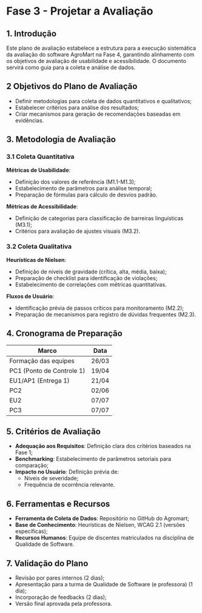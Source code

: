 # Fase 3 - Projetar a Avaliação

## 1. Introdução

Este plano de avaliação estabelece a estrutura para a execução sistemática da avaliação do software AgroMart na Fase 4, garantindo alinhamento com os objetivos de avaliação de usabilidade e acessibilidade. O documento servirá como guia para a coleta e análise de dados.

## 2 Objetivos do Plano de Avaliação

- Definir metodologias para coleta de dados quantitativos e qualitativos;
- Estabelecer critérios para análise dos resultados;
- Criar mecanismos para geração de recomendações baseadas em evidências.

## 3. Metodologia de Avaliação

### 3.1 Coleta Quantitativa

**Métricas de Usabilidade**:

- Definição dos valores de referência (M1.1-M1.3);
- Estabelecimento de parâmetros para análise temporal;
- Preparação de fórmulas para cálculo de desvios padrão.

**Métricas de Acessibilidade**:

- Definição de categorias para classificação de barreiras linguísticas (M3.1);
- Critérios para avaliação de ajustes visuais (M3.2).

### 3.2 Coleta Qualitativa

**Heurísticas de Nielsen**:

- Definição de níveis de gravidade (crítica, alta, média, baixa);
- Preparação de checklist para identificação de violações;
- Estabelecimento de correlações com métricas quantitativas.

**Fluxos de Usuário**:

- Identificação prévia de passos críticos para monitoramento (M2.2);
- Preparação de mecanismos para registro de dúvidas frequentes (M2.3).

## 4. Cronograma de Preparação

| Marco | Data |
|-------|------|
| Formação das equipes | 26/03 |
| PC1 (Ponto de Controle 1) | 19/04 |
| EU1/AP1 (Entrega 1) | 21/04 |
| PC2 | 02/06 |
| EU2 | 07/07 |
| PC3 | 07/07 |

## 5. Critérios de Avaliação

- **Adequação aos Requisitos**: Definição clara dos critérios baseados na Fase 1;
- **Benchmarking**: Estabelecimento de parâmetros setoriais para comparação;
- **Impacto no Usuário**: Definição prévia de:
  - Níveis de severidade;
  - Frequência de ocorrência relevante.

## 6. Ferramentas e Recursos

- **Ferramenta de Coleta de Dados**: Repositório no GitHub do Agromart;
- **Base de Conhecimento**: Heurísticas de Nielsen, WCAG 2.1 (versões específicas);
- **Recursos Humanos**: Equipe de discentes matriculados na disciplina de Qualidade de Software.

## 7. Validação do Plano

- Revisão por pares internos (2 dias);
- Apresentação para a turma de Qualidade de Software (e professora) (1 dia);
- Incorporação de feedbacks (2 dias);
- Versão final aprovada pela professora.
